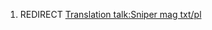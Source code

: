 1.  REDIRECT [Translation talk:Sniper mag
    txt/pl](Translation_talk:Sniper_mag_txt/pl "wikilink")
